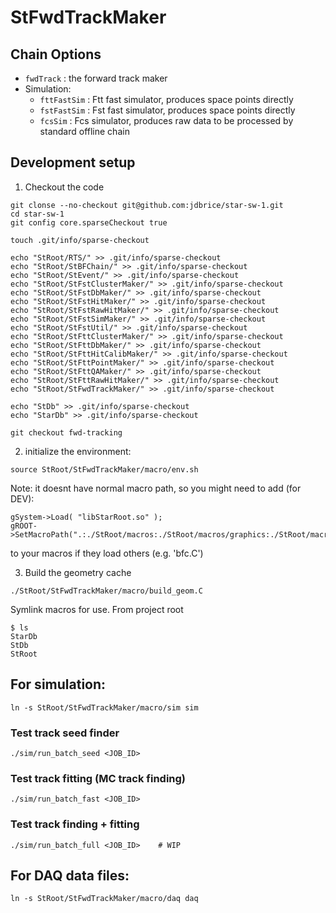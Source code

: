 # StFwdTrackMaker

## Chain Options
- `fwdTrack` : the forward track maker
- Simulation:
    - `fttFastSim` : Ftt fast simulator, produces space points directly
    - `fstFastSim` : Fst fast simulator, produces space points directly
    - `fcsSim` : Fcs simulator, produces raw data to be processed by standard offline chain


## Development setup
1. Checkout the code 
```
git clonse --no-checkout git@github.com:jdbrice/star-sw-1.git
cd star-sw-1
git config core.sparseCheckout true

touch .git/info/sparse-checkout

echo "StRoot/RTS/" >> .git/info/sparse-checkout
echo "StRoot/StBFChain/" >> .git/info/sparse-checkout
echo "StRoot/StEvent/" >> .git/info/sparse-checkout
echo "StRoot/StFstClusterMaker/" >> .git/info/sparse-checkout
echo "StRoot/StFstDbMaker/" >> .git/info/sparse-checkout
echo "StRoot/StFstHitMaker/" >> .git/info/sparse-checkout
echo "StRoot/StFstRawHitMaker/" >> .git/info/sparse-checkout
echo "StRoot/StFstSimMaker/" >> .git/info/sparse-checkout
echo "StRoot/StFstUtil/" >> .git/info/sparse-checkout
echo "StRoot/StFttClusterMaker/" >> .git/info/sparse-checkout
echo "StRoot/StFttDbMaker/" >> .git/info/sparse-checkout
echo "StRoot/StFttHitCalibMaker/" >> .git/info/sparse-checkout
echo "StRoot/StFttPointMaker/" >> .git/info/sparse-checkout
echo "StRoot/StFttQAMaker/" >> .git/info/sparse-checkout
echo "StRoot/StFttRawHitMaker/" >> .git/info/sparse-checkout
echo "StRoot/StFwdTrackMaker/" >> .git/info/sparse-checkout

echo "StDb" >> .git/info/sparse-checkout
echo "StarDb" >> .git/info/sparse-checkout

git checkout fwd-tracking

```
2. initialize the environment:
```
source StRoot/StFwdTrackMaker/macro/env.sh
```
Note: it doesnt have normal macro path, so you might need to add (for DEV):
```
gSystem->Load( "libStarRoot.so" );
gROOT->SetMacroPath(".:./StRoot/macros:./StRoot/macros/graphics:./StRoot/macros/analysis:./StRoot/macros/test:./StRoot/macros/examples:./StRoot/macros/html:./StRoot/macros/qa:./StRoot/macros/calib:./StRoot/macros/mudst:/afs/rhic.bnl.gov/star/packages/DEV/StRoot/macros:/afs/rhic.bnl.gov/star/packages/DEV/StRoot/macros/graphics:/afs/rhic.bnl.gov/star/packages/DEV/StRoot/macros/analysis:/afs/rhic.bnl.gov/star/packages/DEV/StRoot/macros/test:/afs/rhic.bnl.gov/star/packages/DEV/StRoot/macros/examples:/afs/rhic.bnl.gov/star/packages/DEV/StRoot/macros/html:/afs/rhic.bnl.gov/star/packages/DEV/StRoot/macros/qa:/afs/rhic.bnl.gov/star/packages/DEV/StRoot/macros/calib:/afs/rhic.bnl.gov/star/packages/DEV/StRoot/macros/mudst:/afs/rhic.bnl.gov/star/ROOT/36/5.34.38/.sl73_x8664_gcc485/rootdeb/macros:/afs/rhic.bnl.gov/star/ROOT/36/5.34.38/.sl73_x8664_gcc485/rootdeb/tutorials");
```
to your macros if they load others (e.g. 'bfc.C')

3. Build the geometry cache
```
./StRoot/StFwdTrackMaker/macro/build_geom.C
```

Symlink macros for use. From project root
```
$ ls 
StarDb
StDb
StRoot
```

## For simulation:
```
ln -s StRoot/StFwdTrackMaker/macro/sim sim
```

### Test track seed finder
```
./sim/run_batch_seed <JOB_ID>
``` 

### Test track fitting (MC track finding)
```
./sim/run_batch_fast <JOB_ID>
``` 

### Test track finding + fitting 
```
./sim/run_batch_full <JOB_ID>    # WIP
``` 


## For DAQ data files:
```
ln -s StRoot/StFwdTrackMaker/macro/daq daq
```

